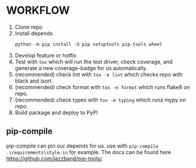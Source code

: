 WORKFLOW
========

1. Clone repo
2. Install depends
    ```
    python -m pip install -U pip setuptools pip-tools wheel
    ```
3. Develop feature or hotfix
4. Test with `tox` which will run the test driver, check coverage, and generate a new coverage-badge for us automatically.
5. (recommended) check lint with `tox -e lint` which checks repo with black and isort.
6. (recommended) check format with `tox -e format` which runs flake8 on repo.
7. (recommended) check types with `tox -e typing` which runs mypy on repo.
8. Build package and deploy to PyPI

pip-compile
-----------

pip-compile can pin our depends for us. use with `pip-compile .\requirements\style.in` for example. The docs can be found here <https://github.com/jazzband/pip-tools/>.
